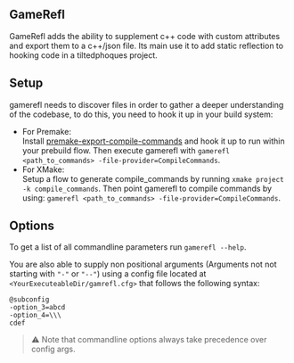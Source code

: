 ## GameRefl
GameRefl adds the ability to supplement c++ code with custom attributes and export them to a c++/json file. Its main use it to add static reflection to hooking code in a tiltedphoques project.
## Setup
gamerefl needs to discover files in order to gather a deeper understanding of the codebase, to do this, you need to hook it up in your build system:

- For Premake:<br/>
  Install [premake-export-compile-commands](https://github.com/tarruda/premake-export-compile-commands) and hook it up to run within your prebuild flow. Then execute gamerefl with ```gamerefl <path_to_commands> -file-provider=CompileCommands```.
- For XMake:<br/>
  Setup a flow to generate compile_commands by running ```xmake project -k compile_commands```. Then point gamerefl to compile commands by using: ```gamerefl <path_to_commands> -file-provider=CompileCommands```.

## Options
To get a list of all commandline parameters run ```gamerefl --help```.

You are also able to supply non positional arguments (Arguments not not starting with ```"-"``` or ```"--"```) using a config file located at ```<YourExecuteableDir/gamrefl.cfg>``` that follows the following syntax:
```
@subconfig
-option_3=abcd
-option_4=\\\
cdef
```
> :warning: Note that commandline options always take precedence over config args.